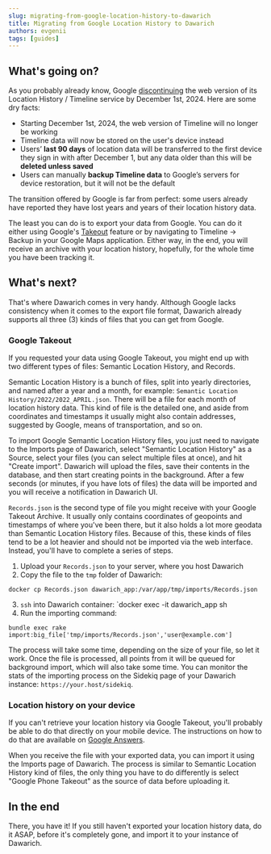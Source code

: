 ```yaml
---
slug: migrating-from-google-location-history-to-dawarich
title: Migrating from Google Location History to Dawarich
authors: evgenii
tags: [guides]
---
```


## What's going on?

As you probably already know, Google [discontinuing](https://blog.google/products/maps/updates-to-location-history-and-new-controls-coming-soon-to-maps/) the web version of its Location History / Timeline service by December 1st, 2024. Here are some dry facts:

- Starting December 1st, 2024, the web version of Timeline will no longer be working
- Timeline data will now be stored on the user's device instead
- Users’ **last 90 days** of location data will be transferred to the first device they sign in with after December 1, but any data older than this will be **deleted unless saved**
- Users can manually **backup Timeline data** to Google’s servers for device restoration, but it will not be the default

The transition offered by Google is far from perfect: some users already have reported they have lost years and years of their location history data.

The least you can do is to export your data from Google. You can do it either using Google's [Takeout](https://takeout.google.com/) feature or by navigating to Timeline -> Backup in your Google Maps application. Either way, in the end, you will receive an archive with your location history, hopefully, for the whole time you have been tracking it.

<!-- truncate -->

## What's next?

That's where Dawarich comes in very handy. Although Google lacks consistency when it comes to the export file format, Dawarich already supports all three (3) kinds of files that you can get from Google.

### Google Takeout

If you requested your data using Google Takeout, you might end up with two different types of files: Semantic Location History, and Records.

Semantic Location History is a bunch of files, split into yearly directories, and named after a year and a month, for example: `Semantic Location History/2022/2022_APRIL.json`. There will be a file for each month of location history data. This kind of file is the detailed one, and aside from coordinates and timestamps it usually might also contain addresses, suggested by Google, means of transportation, and so on.

To import Google Semantic Location History files, you just need to navigate to the Imports page of Dawarich, select "Semantic Location History" as a Source, select your files (you can select multiple files at once), and hit "Create import". Dawarich will upload the files, save their contents in the database, and then start creating points in the background. After a few seconds (or minutes, if you have lots of files) the data will be imported and you will receive a notification in Dawarich UI.

`Records.json` is the second type of file you might receive with your Google Takeout Archive. It usually only contains coordinates of geopoints and timestamps of where you've been there, but it also holds a lot more geodata than Semantic Location History files. Because of this, these kinds of files tend to be a lot heavier and should not be imported via the web interface. Instead, you'll have to complete a series of steps.

1. Upload your `Records.json` to your server, where you host Dawarich
2. Copy the file to the `tmp` folder of Dawarich:
```
docker cp Records.json dawarich_app:/var/app/tmp/imports/Records.json
```
3. `ssh` into Dawarich container: `docker exec -it dawarich_app sh
4. Run the importing command:
```
bundle exec rake import:big_file['tmp/imports/Records.json','user@example.com']
```

The process will take some time, depending on the size of your file, so let it work. Once the file is processed, all points from it will be queued for background import, which will also take some time. You can monitor the stats of the importing process on the Sidekiq page of your Dawarich instance: `https://your.host/sidekiq`.

### Location history on your device

If you can't retrieve your location history via Google Takeout, you'll probably be able to do that directly on your mobile device. The instructions on how to do that are available on [Google Answers](https://support.google.com/maps/community-guide/276228911/changes-underway-for-google-maps-timeline).

When you receive the file with your exported data, you can import it using the Imports page of Dawarich. The process is similar to Semantic Location History kind of files, the only thing you have to do differently is select "Google Phone Takeout" as the source of data before uploading it.

## In the end

There, you have it! If you still haven't exported your location history data, do it ASAP, before it's completely gone, and import it to your instance of Dawarich.
